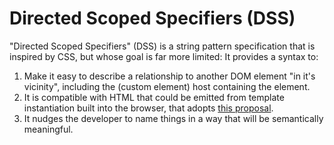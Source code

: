 # Directed Scoped Specifiers (DSS)

"Directed Scoped Specifiers" (DSS) is a string pattern specification that is inspired by CSS, but whose goal is far more limited:  It provides a syntax to:

1.  Make it easy to describe a relationship to another DOM element "in it's vicinity", including the (custom element) host containing the element.
2.  It is compatible with HTML that could be emitted from template instantiation built into the browser, that adopts [this proposal](https://github.com/WICG/webcomponents/issues/1013).
3.  It nudges the developer to name things in a way that will be semantically meaningful.
